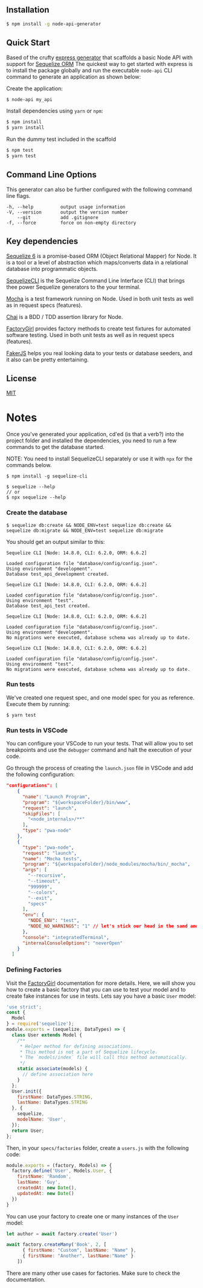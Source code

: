 

## Installation

```sh
$ npm install -g node-api-generator
```

## Quick Start
Based of the crufty [express generator](https://github.com/expressjs/generator) that scaffolds a basic Node API with support for [Sequelize ORM](https://sequelize.org/master/)
The quickest way to get started with express is to install the package globally and run the executable `node-api` CLI command to generate an application as shown below:

Create the application:

```bash
$ node-api my_api
```

Install dependencies using `yarn` or `npm`:

```bash
$ npm install
$ yarn install
```

Run the dummy test included in the scaffold

```bash
$ npm test
$ yarn test
```
## Command Line Options

This generator can also be further configured with the following command line flags.

    -h, --help          output usage information
    -V, --version       output the version number
        --git           add .gitignore
    -f, --force         force on non-empty directory

## Key dependencies

[Sequelize 6](https://sequelize.org/master/) is a promise-based ORM (Object Relational Mapper) for Node. It is a tool or a level of abstraction which maps/converts data in a relational database into programmatic objects.

[SequelizeCLI](https://www.npmjs.com/package/sequelize-cli) is the Sequelize Command Line Interface (CLI) that brings thee power Sequelize generators to the your terminal.

[Mocha](https://mochajs.org/) is a test framework running on Node. Used in both unit tests as well as in request specs (features).

[Chai](https://www.chaijs.com/api/bdd/) is a BDD / TDD assertion library for Node.

[FactoryGirl](https://www.npmjs.com/package/factory-girl) provides factory methods to create test fixtures for automated software testing. Used in both unit tests as well as in request specs (features).

[FakerJS](https://www.npmjs.com/package/faker) helps you real looking data to your tests or database seeders, and it also can be pretty entertaining.


## License

[MIT](LICENSE)

# Notes

Once you've generated your application, cd'ed (is that a verb?) into the project folder and installed the dependencies, you need to run a few commands to get the database started.

NOTE: You need to install SequelizeCLI separately or use it with `npx` for the commands below.

```
$ npm install -g sequelize-cli
```
```
$ sequelize --help
// or
$ npx sequelize --help
```

### Create the database

```
$ sequelize db:create && NODE_ENV=test sequelize db:create && sequelize db:migrate && NODE_ENV=test sequelize db:migrate
```

You should get an output similar to this:

```
Sequelize CLI [Node: 14.8.0, CLI: 6.2.0, ORM: 6.6.2]

Loaded configuration file "database/config/config.json".
Using environment "development".
Database test_api_development created.

Sequelize CLI [Node: 14.8.0, CLI: 6.2.0, ORM: 6.6.2]

Loaded configuration file "database/config/config.json".
Using environment "test".
Database test_api_test created.

Sequelize CLI [Node: 14.8.0, CLI: 6.2.0, ORM: 6.6.2]

Loaded configuration file "database/config/config.json".
Using environment "development".
No migrations were executed, database schema was already up to date.

Sequelize CLI [Node: 14.8.0, CLI: 6.2.0, ORM: 6.6.2]

Loaded configuration file "database/config/config.json".
Using environment "test".
No migrations were executed, database schema was already up to date.
```

### Run tests
We've created one request spec, and one model spec for you as reference. Execute them by running:

```
$ yarn test
```

### Run tests in VSCode

You can configure your VSCode to run your tests. That will allow you to set breakpoints and use the `debugger` command and halt the execution of your code.

Go through the process of creating the `launch.json` file in VSCode and add the following configuration:

```json
"configurations": [
    {
      "name": "Launch Program",
      "program": "${workspaceFolder}/bin/www",
      "request": "launch",
      "skipFiles": [
        "<node_internals>/**"
      ],
      "type": "pwa-node"
    },
    {
      "type": "pwa-node",
      "request": "launch",
      "name": "Mocha tests",
      "program": "${workspaceFolder}/node_modules/mocha/bin/_mocha",
      "args": [
        "--recursive",
        "--timeout",
        "999999",
        "--colors",
        "--exit",
        "specs"
      ],
      "env": {
        "NODE_ENV": "test",
        "NODE_NO_WARNINGS": "1" // let's stick our head in the sand and silence all warnings
      },
      "console": "integratedTerminal",
      "internalConsoleOptions": "neverOpen"
    }
  ]
```

### Defining Factories

Visit the [FactoryGirl](https://www.npmjs.com/package/factory-girl) documentation for more details. Here, we will show you how to create a basic factory that you can use to test your model and to create fake instances for use in tests. Lets say you have a basic `User` model:

```js
'use strict';
const {
  Model
} = require('sequelize');
module.exports = (sequelize, DataTypes) => {
  class User extends Model {
    /**
     * Helper method for defining associations.
     * This method is not a part of Sequelize lifecycle.
     * The `models/index` file will call this method automatically.
     */
    static associate(models) {
      // define association here
    }
  };
  User.init({
    firstName: DataTypes.STRING,
    lastName: DataTypes.STRING
  }, {
    sequelize,
    modelName: 'User',
  });
  return User;
};
```

Then, in your `specs/factories` folder, create a `users.js` with the following code:

```js
module.exports = (factory, Models) => {
  factory.define('User', Models.User, {
    firstName: 'Random',
    lastName: 'Guy',
    createdAt: new Date(),
    updatedAt: new Date()
  })
}
```

You can use your factory to create one or many instances of the `User` model:

```js
let author = await factory.create('User')
```

```js
await factory.createMany('Book', 2, [
      { firstName: "Custom", lastName: "Name" },
      { firstName: "Another", lastName:"Name" }
    ])
```

There are many other use cases for factories. Make sure to check the documentation.
